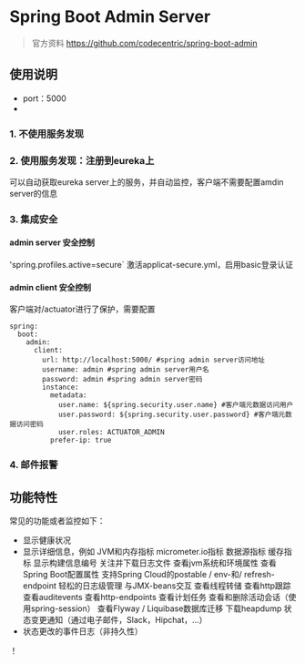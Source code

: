 # Spring Boot Admin Server
> 官方资料 https://github.com/codecentric/spring-boot-admin
## 使用说明
- port：5000
-

### 1. 不使用服务发现

### 2. 使用服务发现：注册到eureka上

可以自动获取eureka server上的服务，并自动监控，客户端不需要配置amdin server的信息

### 3. 集成安全
#### admin server 安全控制
'spring.profiles.active=secure`
激活applicat-secure.yml，启用basic登录认证

#### admin client 安全控制
客户端对/actuator进行了保护，需要配置
```properties
spring:
  boot:
    admin:
      client:
        url: http://localhost:5000/ #spring admin server访问地址
        username: admin #spring admin server用户名
        password: admin #spring admin server密码
        instance:
          metadata:
            user.name: ${spring.security.user.name} #客户端元数据访问用户
            user.password: ${spring.security.user.password} #客户端元数据访问密码
            user.roles: ACTUATOR_ADMIN
          prefer-ip: true
```

### 4. 邮件报警



## 功能特性

常见的功能或者监控如下：

- 显示健康状况
- 显示详细信息，例如
  JVM和内存指标
  micrometer.io指标
  数据源指标
  缓存指标
  显示构建信息编号
  关注并下载日志文件
  查看jvm系统和环境属性
  查看Spring Boot配置属性
  支持Spring Cloud的postable / env-和/ refresh-endpoint
  轻松的日志级管理
  与JMX-beans交互
  查看线程转储
  查看http跟踪
  查看auditevents
  查看http-endpoints
  查看计划任务
  查看和删除活动会话（使用spring-session）
  查看Flyway / Liquibase数据库迁移
  下载heapdump
  状态变更通知（通过电子邮件，Slack，Hipchat，…）
- 状态更改的事件日志（非持久性）

！